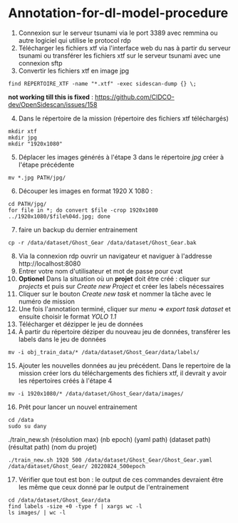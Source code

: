 # Annotation-for-dl-model-procedure

1. Connexion sur le serveur tsunami via le port 3389 avec remmina ou autre logiciel qui utilise le protocol rdp
1. Télécharger les fichiers xtf via l'interface web du nas à partir du serveur tsunami ou transférer les fichiers xtf sur le serveur tsunami avec une connexion sftp
1. Convertir les fichiers xtf en image jpg
```
find RÉPERTOIRE_XTF -name "*.xtf" -exec sidescan-dump {} \;
```
**not working till this is fixed** : https://github.com/CIDCO-dev/OpenSidescan/issues/158

4. Dans le répertoire de la mission (répertoire des fichiers xtf téléchargés)
```
mkdir xtf
mkdir jpg
mkdir "1920x1080"
```
5. Déplacer les images générés à l'étape 3 dans le répertoire *jpg* créer à l'étape précédente
```
mv *.jpg PATH/jpg/
```
6. Découper les images en format 1920 X 1080 :
```
cd PATH/jpg/
for file in *; do convert $file -crop 1920x1080 ../1920x1080/$file%04d.jpg; done
```
7. faire un backup du dernier entrainement
```
cp -r /data/dataset/Ghost_Gear /data/dataset/Ghost_Gear.bak
```

8. Via la connexion rdp ouvrir un navigateur et naviguer à l'addresse http://localhost:8080
8. Entrer votre nom d'utilisateur et mot de passe pour cvat
8. **Optionel** Dans la situation où un **projet** doit être créé : cliquer sur *projects* et puis sur *Create new Project* et créer les labels nécessaires
8. Cliquer sur le bouton *Create new task* et nommer la tâche avec le numéro de mission
8. Une fois l'annotation terminé, cliquer sur *menu* => *export task dataset* et ensuite choisir le format *YOLO 1.1*
8. Télécharger et dézipper le jeu de données
8. À partir du répertoire déziper du nouveau jeu de données, transférer les labels dans le jeu de données
```
mv -i obj_train_data/* /data/dataset/Ghost_Gear/data/labels/
```
15. Ajouter les nouvelles données au jeu précédent.
Dans le repertoire de la mission créer lors du téléchargements des fichiers xtf, il devrait y avoir les répertoires créés à l'étape 4
```
mv -i 1920x1080/* /data/dataset/Ghost_Gear/data/images/
```
16. Prêt pour lancer un nouvel entrainement
```
cd /data
sudo su dany
```
./train_new.sh (résolution max) (nb epoch) (yaml path) (dataset path) (résultat path) (nom du projet)
```
./train_new.sh 1920 500 /data/dataset/Ghost_Gear/Ghost_Gear.yaml /data/dataset/Ghost_Gear/ 20220824_500epoch
```
17. Vérifier que tout est bon : le output de ces commandes devraient être les même que ceux donné par le output de l'entrainement
```
cd /data/dataset/Ghost_Gear/data
find labels -size +0 -type f | xargs wc -l
ls images/ | wc -l
```

